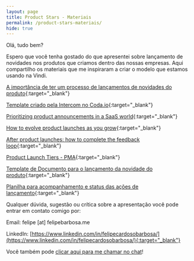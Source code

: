 ```yaml
---
layout: page
title: Product Stars - Materiais
permalink: /product-stars-materiais/
hide: true
---
```


Olá, tudo bem?

Espero que você tenha gostado do que apresentei sobre lançamento de novidades nos produtos que criamos dentro das nossas empresas. Aqui compartilho os materiais que me inspiraram a criar o modelo que estamos usando na Vindi.

[A importância de ter um processo de lançamentos de novidades do produto](/lancamento-de-novidades-produto/){:target="_blank"}

[Template criado pela Intercom no Coda.io](https://coda.io/d/Product-Launch-Template-by-Intercom_dIwre7fzCti/Announcement-Tactics-Worksheet_sunpc#Announcement-Activities-Full-List_tuyhP){:target="_blank"}

[Prioritizing product announcements in a SaaS world](https://www.intercom.com/blog/prioritizing-product-announcements-saas-world/){:target="_blank"}

[How to evolve product launches as you grow](https://www.intercom.com/blog/how-to-evolve-product-launches-as-you-grow/){:target="_blank"}

[After product launches: how to complete the feedback loop](https://www.intercom.com/blog/how-to-evolve-product-launches-as-you-grow/){:target="_blank"}

[Product Launch Tiers - PMA](https://docs.google.com/spreadsheets/d/1QrfHSe-_fwgL6mfa4PS8Q9Q4pNj_OM-td2HBIkzTAnU/edit?usp=sharing){:target="_blank"}

[Template de Documento para o lançamento da novidade do produto](https://docs.google.com/document/d/1-0YXRrMM74A08QcvfDTfqr6-x8AnLw5cFUalxndRRTw/edit?usp=sharing){:target="_blank"}

[Planilha para acompanhamento e status das ações de lançamento](https://docs.google.com/spreadsheets/d/1vRro6mcoTCTogmlGn7OmeHGAWqOhAACa1jLJbcHiU9Y/edit?usp=sharing){:target="_blank"}

Qualquer dúvida, sugestão ou crítica sobre a apresentação você pode entrar em contato comigo por:

Email: felipe [at] felipebarbosa.me

LinkedIn: [https://www.linkedin.com/in/felipecardosobarbosa/](https://www.linkedin.com/in/felipecardosobarbosa/){:target="_blank"}

Você também pode [clicar aqui para me chamar no chat](#hs-chat-open)!
